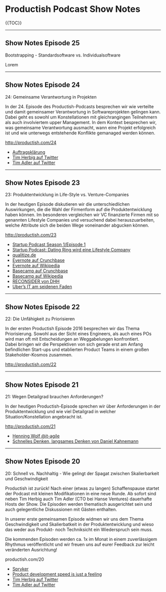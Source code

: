 # Productish Podcast Show Notes

{{TOC}}

***


## Show Notes Episode 25 
Bootstrapping - Standardsoftware vs. Individualsoftware

Lorem

***

## Show Notes Episode 24
24: Gemeinsame Verantwortung in Projekten

In der 24. Episode des Productish-Podcasts besprechen wir wie verteilte und damit gemeinsamer Verantwortung in Softwareprojekten gelingen kann. Dabei geht es sowohl um Konstellationen mit gleichrangingen Teilnehmern als auch involviertem upper Management.
In dem Kontext besprechen wir, was gemeinsame Verantwortung ausmacht, wann eine Projekt erfolgreich ist und wie unterwegs entstehende Konflikte gemanaged werden können.

http://productish.com/24

- [Auftragsklärung](http://produktfuehrung.de/de/framework-no-9-auftragsklarung/)
- [Tim Herbig auf Twitter](http://twitter.com/herbigt)
- [Tim Adler auf Twitter](http://twitter.com/toadle)

***

## Show Notes Episode 23

23: Produktentwicklung in Life-Style vs. Venture-Companies

In der heutigen Episode diskutieren wir die unterschiedlichen Auswirkungen, die die Wahl der Firmenform auf die Produktentwicklung haben können. Im besonderen vergleichen wir VC finanzierte Firmen mit so genannten Lifestyle Companies und versuchend dabei herauszuarbeiten, welche Attribute sich die beiden Wege voneinander abgucken können.

http://productish.com/23

- [Startup Podcast Season 1/Episode 1](https://gimletmedia.com/episode/1-how-not-to-pitch-a-billionaire/)
- [Startup Podcast: Dating Ring wird eine Lifestyle Company](https://gimletmedia.com/episode/dating-ring-of-fire/)
- [qualitize.de](http://qualitize.de)
- [Evernote auf Crunchbase](https://www.crunchbase.com/organization/evernote#/)
- [Evernote auf Wikipedia](https://de.wikipedia.org/wiki/Evernote)
- [Basecamp auf Crunchbase](https://www.crunchbase.com/organization/37signals#/entity)
- [Basecamp auf Wikipedia](https://en.wikipedia.org/wiki/Basecamp_(company))
- [RECONSIDER von DHH](https://m.signalvnoise.com/reconsider-41adf356857f#.ta6h1w3ru)
- [Uber’s IT am seidenen Faden](http://www.businessinsider.com/ubers-technology-is-reportedly-hanging-by-a-thread-but-the-company-has-a-new-cto-to-get-it-together-2015-9?IR=T)


***

## Show Notes Episode 22

22: Die Unfähigkeit zu Priorisieren

In der ersten Productish Episode 2016 besprechen wir das Thema Priorisierung. Sowohl aus der Sicht eines Engineers, als auch eines POs wird man oft mit Entscheidungen an Weggabelungen konfrontiert.  
Dabei bringen wir die Perspektiven von sich gerade erst am Anfang befindlichen Start-ups und etablierten Product Teams in einem großen Stakeholder-Kosmos zusammen.

http://productish.com/22

***

## Show Notes Episode 21

21: Wegen Detailgrad brauchen Anforderungen?

In der heutigen Productish-Episode sprechen wir über Anforderungen in der Produktentwicklung und wie viel Detailgrad in welcher Situation/Konstellation angebracht ist.

http://productish.com/21

- [Henning Wolf @it-agile](http://www.it-agile.de/schulungen/scrum-zertifizierung/trainer-henning-wolf/)
- [Schnelles Denken, langsames Denken von Daniel Kahnemann](http://www.amazon.de/Schnelles-Denken-langsames-Daniel-Kahneman/dp/3886808866/ref=sr_1_1?ie=UTF8&qid=1447876143&sr=8-1&keywords=kahnemann+schnelles+denken+langsames+denken)

***

## Show Notes Episode 20

20: Schnell vs. Nachhaltig - Wie gelingt der Spagat zwischen Skalierbarkeit und Geschwindigkeit

Productish ist zurück! Nach einer (etwas zu langen) Schaffenspause startet der Podcast mit kleinen Modifikationen in eine neue Runde. Ab sofort sind neben Tim Herbig auch Tim Adler (CTO bei Hanse Ventures) dauerhafte Hosts der Show.
Die Episoden werden thematisch ausgerichtet sein und auch gelegentliche Diskussionen mit Gästen enthalten.

In unserer erste gemeinsamen Episode widmen wir uns dem Thema Geschwindigkeit und Skalierbatkeit in der Produktentwicklung und wieso das weder aus Produkt- noch Techniksicht ein Wiederspruch sein muss.

Die kommenden Episoden werden ca. 1x im Monat in einem zuverlässigem Rhythmus veröffentlicht und wir freuen uns auf eurer Feedback zur leicht veränderten Ausrichtung!

productish.com/20

- [Spryker](http://spryker.com)
- [Product development speed is just a feeling](http://toadle.me/2015/08/13/product-development-speed-is-just-a-feeling.html)
- [Tim Herbig auf Twitter](http://twitter.com/herbigt)
- [Tim Adler auf Twitter](http://twitter.com/toadle)
